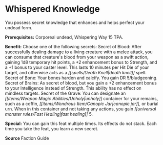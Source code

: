 ﻿---
cssclass: [feats]

---
# Whispered Knowledge

You possess secret knowledge that enhances and helps perfect your undead form.

**Prerequisites:** Corporeal undead, Whispering Way 15 TPA.

**Benefit:** Choose one of the following secrets: 
Secret of Blood: After successfully dealing damage to a living creature with a melee attack, you can consume that creature's blood from your weapon as a swift action, gaining 1d8 temporary hit points, a +2 enhancement bonus to Strength, and a +1 bonus to your caster level. This lasts 10 minutes per Hit Die of your target, and otherwise acts as a _[[spells/Death Knell|death knell]]_ spell. 
Secret of Bone: Your bones harden and calcify. You gain DR 5/bludgeoning. 
Secret of Brains: As secret of blood, but you gain a +2 enhancement bonus to your Intelligence instead of Strength. This ability has no effect on mindless targets. 
Secret of the Grave: You can designate an _[[items/Weapon Magic Abilities/Unholy|unholy]]_ container for your remains, such as a coffin, _[[items/Wondrous Item/Canopic Jar|canopic jar]]_, or burial urn. When in this container and not taking any actions, you gain _[[universal monster rules/Fast Healing|fast healing]]_ 5.

**Special:** You can gain this feat multiple times. Its effects do not stack. Each time you take the feat, you learn a new secret.

**Source** Faction Guide